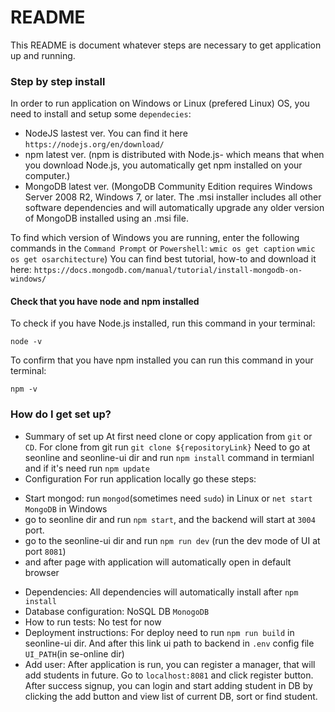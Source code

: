 # README #

This README is document whatever steps are necessary to get application up and running.

### Step by step install ###

In order to run application on Windows or Linux (prefered Linux) OS, you need to install and setup some `dependecies`:

* NodeJS lastest ver. You can find it here `https://nodejs.org/en/download/`
* npm latest ver. (npm is distributed with Node.js- which means that when you download Node.js, you automatically get npm installed on your computer.)
* MongoDB latest ver. (MongoDB Community Edition requires Windows Server 2008 R2, Windows 7, or later. The .msi installer includes all other software dependencies and will automatically upgrade any older version of MongoDB installed using an .msi file.

To find which version of Windows you are running, enter the following commands in the `Command Prompt` or `Powershell`:
`wmic os get caption`
`wmic os get osarchitecture`) You can find best tutorial, how-to and download it here: `https://docs.mongodb.com/manual/tutorial/install-mongodb-on-windows/` 

#### Check that you have node and npm installed ####
To check if you have Node.js installed, run this command in your terminal:

`node -v`

To confirm that you have npm installed you can run this command in your terminal:

`npm -v`

### How do I get set up? ###

* Summary of set up
At first need clone or copy application from `git` or `CD`. For clone from git run `git clone ${repositoryLink}`
Need to go at seonline and seonline-ui dir and run `npm install` command in termianl and if it's need run `npm update`
* Configuration
For run application locally go these steps:
- Start mongod: run `mongod`(sometimes need `sudo`) in Linux or `net start MongoDB` in Windows
- go to seonline dir and run `npm start`, and the backend will start at `3004` port.
- go to the seonline-ui dir and run `npm run dev` (run the dev mode of UI at port `8081`)
- and after page with application will automatically open in default browser
* Dependencies:
All dependencies will automatically install after `npm install`
* Database configuration:
NoSQL DB `MonogoDB`
* How to run tests:
No test for now
* Deployment instructions:
For deploy need to run `npm run build` in seonline-ui dir. And after this link ui path to backend in `.env` config file `UI_PATH`(in se-online dir)
* Add user: After application is run, you can register a manager, that will add students in future. Go to `localhost:8081` and click register button. After success signup, you can login and start adding student in DB by clicking the add button and view list of current DB, sort or find student.

